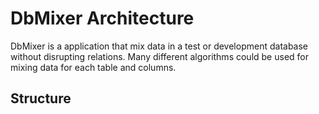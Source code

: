 # DbMixer Architecture

DbMixer is a application that mix data in a test or development database without disrupting relations. 
Many different algorithms could be used for mixing data for each table and columns. 

## Structure


